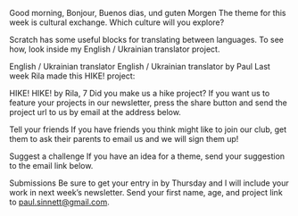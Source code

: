 Good morning, Bonjour, Buenos dias, und guten Morgen
The theme for this week is cultural exchange. Which culture will you explore?

Scratch has some useful blocks for translating between languages. To see how, look inside my English / Ukrainian translator project.

English / Ukrainian translator
English / Ukrainian translator by Paul
Last week
Rila made this HIKE! project:

HIKE!
HIKE! by Rila, 7
Did you make us a hike project? If you want us to feature your projects in our newsletter, press the share button and send the project url to us by email at the address below.

Tell your friends
If you have friends you think might like to join our club, get them to ask their parents to email us and we will sign them up!

Suggest a challenge
If you have an idea for a theme, send your suggestion to the email link below.

Submissions
Be sure to get your entry in by Thursday and I will include your work in next week’s newsletter. Send your first name, age, and project link to paul.sinnett@gmail.com.